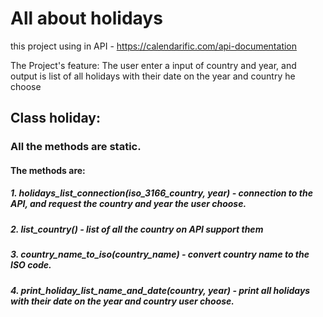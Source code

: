 # All about holidays 

this project using in API - https://calendarific.com/api-documentation

The Project's feature:
The user enter a input of country and year, and output is list of all holidays with their date on the year and country he choose

## Class holiday:
### All the methods are static.
#### The methods are:
##### 1. holidays_list_connection(iso_3166_country, year) - connection to the API, and request the country and year the user choose.
##### 2. list_country() - list of all the country on API support them 
##### 3. country_name_to_iso(country_name) - convert country name to the ISO code.
##### 4. print_holiday_list_name_and_date(country, year) - print all holidays with their date on the year and country user choose.

